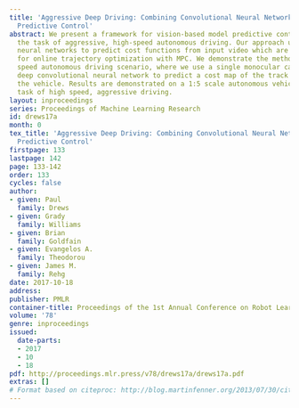 ```yaml
---
title: 'Aggressive Deep Driving: Combining Convolutional Neural Networks and Model
  Predictive Control'
abstract: We present a framework for vision-based model predictive control (MPC) for
  the task of aggressive, high-speed autonomous driving. Our approach uses deep convolutional
  neural networks to predict cost functions from input video which are directly suitable
  for online trajectory optimization with MPC. We demonstrate the method in a high
  speed autonomous driving scenario, where we use a single monocular camera and a
  deep convolutional neural network to predict a cost map of the track in front of
  the vehicle. Results are demonstrated on a 1:5 scale autonomous vehicle given the
  task of high speed, aggressive driving.
layout: inproceedings
series: Proceedings of Machine Learning Research
id: drews17a
month: 0
tex_title: 'Aggressive Deep Driving: Combining Convolutional Neural Networks and Model
  Predictive Control'
firstpage: 133
lastpage: 142
page: 133-142
order: 133
cycles: false
author:
- given: Paul
  family: Drews
- given: Grady
  family: Williams
- given: Brian
  family: Goldfain
- given: Evangelos A.
  family: Theodorou
- given: James M.
  family: Rehg
date: 2017-10-18
address: 
publisher: PMLR
container-title: Proceedings of the 1st Annual Conference on Robot Learning
volume: '78'
genre: inproceedings
issued:
  date-parts:
  - 2017
  - 10
  - 18
pdf: http://proceedings.mlr.press/v78/drews17a/drews17a.pdf
extras: []
# Format based on citeproc: http://blog.martinfenner.org/2013/07/30/citeproc-yaml-for-bibliographies/
---
```

